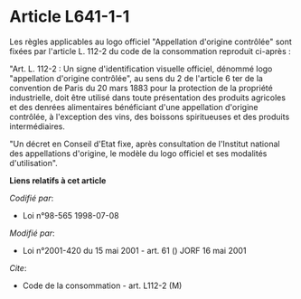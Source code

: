 # Article L641-1-1

Les règles applicables au logo officiel "Appellation d'origine contrôlée" sont fixées par l'article L. 112-2 du code de la
consommation reproduit ci-après :

"Art. L. 112-2 : Un signe d'identification visuelle officiel, dénommé logo "appellation d'origine contrôlée", au sens du 2 de
l'article 6 ter de la convention de Paris du 20 mars 1883 pour la protection de la propriété industrielle, doit être utilisé
dans toute présentation des produits agricoles et des denrées alimentaires bénéficiant d'une appellation d'origine contrôlée,
à l'exception des vins, des boissons spiritueuses et des produits intermédiaires.

"Un décret en Conseil d'Etat fixe, après consultation de l'Institut national des appellations d'origine, le modèle du logo
officiel et ses modalités d'utilisation".

**Liens relatifs à cet article**

_Codifié par_:

  - Loi n°98-565 1998-07-08

_Modifié par_:

  - Loi n°2001-420 du 15 mai 2001 - art. 61 () JORF 16 mai 2001

_Cite_:

  - Code de la consommation - art. L112-2 (M)
